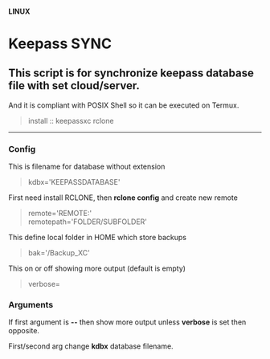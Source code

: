 #### LINUX
# Keepass SYNC

## This script is for synchronize keepass database file with set cloud/server.
And it is compliant with POSIX Shell so it can be executed on Termux.
  > install :: keepassxc rclone

---

### Config

This is filename for database without extension 
> kdbx='KEEPASSDATABASE'

First need install RCLONE, then **rclone config** and create new remote

> remote='REMOTE:'\
> remotepath='FOLDER/SUBFOLDER'

This define local folder in HOME which store backups

> bak='/Backup_XC'

This on or off showing more output (default is empty)

> verbose=

### Arguments

If first argument is **--** then show more output unless **verbose** is set then opposite.

First/second arg change **kdbx** database filename.